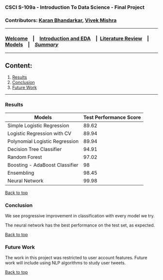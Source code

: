 ### CSCI S-109a - Introduction To Data Science - Final Project
### Contributors: [Karan Bhandarkar](mailto:karanbhandarkar@gmail.com), [Vivek Mishra](mailto:iblpvivek@icloud.com)
<HR>
  
### [Welcome](README.md)&emsp;|&emsp;[Introduction and EDA](intro-and-eda.md)&emsp;|&ensp;[Literature Review](lit-review.md)&emsp;|&emsp;[Models](models.md)&emsp;|&emsp;[**_Summary_**](summary.md)
<HR>


## Content:
1. [Results](#results)
1. [Conclusion](#conclusion)
1. [Future Work](#future-work)

<HR>
  
### Results

|Models|Test Performance Score|
|------|----------------------|
|Simple Logistic Regression|89.62|
|Logistic Regression with CV|89.94|
|Polynomial Logistic Regression|89.94|
|Decision Tree Classifier|94.91|
|Random Forest|97.02|
|Boosting - AdaBoost Classifier|98|
|Ensembling|98.45|
|Neural Network|99.98|

[Back to top](#content)

### Conclusion

We see progressive improvement in classification with every model we try. 

The neural network has the best performance on the test set, as expected.

[Back to top](#content)

### Future Work

The work in this project was restricted to user account features. Future work will include using NLP algorithms to study user tweets.

[Back to top](#content)
